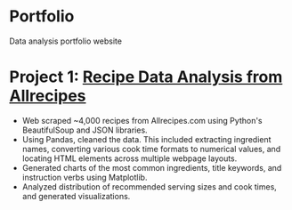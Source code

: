 # Portfolio
Data analysis portfolio website

# Project 1: [Recipe Data Analysis from Allrecipes](https://github.com/ryanjcarroll/Recipes-Data-Analysis)
* Web scraped ~4,000 recipes from Allrecipes.com using Python's BeautifulSoup and JSON libraries.
* Using Pandas, cleaned the data. This included extracting ingredient names, converting various cook time formats to numerical values, and locating HTML elements across multiple webpage layouts.
* Generated charts of the most common ingredients, title keywords, and instruction verbs using Matplotlib.
* Analyzed distribution of recommended serving sizes and cook times, and generated visualizations.

